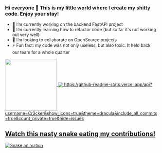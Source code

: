 ### Hi everyone 👋 This is my little world where I create my shitty code. Enjoy your stay!

- 🔭 I’m currently working on the backend FastAPI project
- 🌱 I’m currently learning how to refactor code (but so far it's not working out very well)
- 👯 I’m looking to collaborate on OpenSource projects 
- ⚡ Fun fact: my code was not only useless, but also toxic. It held back our team for a whole quarter

<div>
  <a href="https://github.com/Cr3cker">
   <img align="center" height="170" src="https://github-readme-stats.vercel.app/api/top-langs/?username=Cr3cker&layout=compact&langs_count=16&theme=dracula"/>
  <img align="center" src="https://github-readme-stats.vercel.app/apiusername=Cr3cker&show_icons=true&theme=dracula&include_all_commits=true&count_private=true&hide=issues"/>
    https://github-readme-stats.vercel.app/api?username=Cr3cker&show_icons=true&theme=dracula&include_all_commits=true&count_private=true&hide=issues
</div>


## Watch this nasty snake eating my contributions!
![Snake animation](https://github.com/eagrundy/eagrundy/blob/output/github-contribution-grid-snake.svg)
